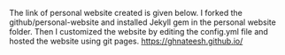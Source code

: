 The link of personal website created is given below. I forked the github/personal-website and installed Jekyll gem in the personal website folder. Then I customized the website by editing the config.yml file and hosted the website using git pages. https://ghnateesh.github.io/
